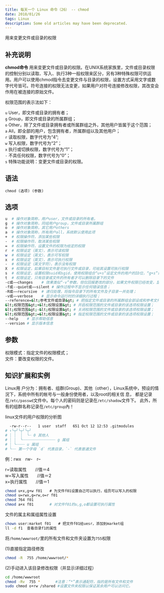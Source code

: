 ```yaml
---
title: 每天一个 Linux 命令（26） -- chmod
date: 2018/01/26
tags: Linux
description: Some old articles may have been deprecated.
---
```


用来变更文件或目录的权限

## 补充说明

**chmod命令** 用来变更文件或目录的权限。在UNIX系统家族里，文件或目录权限的控制分别以读取、写入、执行3种一般权限来区分，另有3种特殊权限可供运用。用户可以使用chmod指令去变更文件与目录的权限，设置方式采用文字或数字代号皆可。符号连接的权限无法变更，如果用户对符号连接修改权限，其改变会作用在被连接的原始文件。

权限范围的表示法如下：

`u` User，即文件或目录的拥有者；<br/>`g` Group，即文件或目录的所属群组；<br/>`o` Other，除了文件或目录拥有者或所属群组之外，其他用户皆属于这个范围；<br/>`a` All，即全部的用户，包含拥有者，所属群组以及其他用户；<br/>`r` 读取权限，数字代号为“4”;<br/>`w` 写入权限，数字代号为“2”；<br/>`x` 执行或切换权限，数字代号为“1”；<br/>`-` 不具任何权限，数字代号为“0”；<br/>`s` 特殊功能说明：变更文件或目录的权限。

## 语法

``` plain
chmod (选项) (参数)
```
## 选项

``` bash
u  # 操作对象简称，用户user，文件或目录的所有者。
g  # 操作对象简称，同组用户group，文件或目录所属群组
o  # 操作对象简称，其它用户others
a  # 操作对象简称，所有用户all，系统默认使用此项
+  # 权限操作符，添加某些权限
-  # 权限操作符，取消某些权限
=  # 权限操作符，设置文件的权限为给定的权限
r  # 权限设定（英文），表示可读权限
w  # 权限设定（英文），表示可写权限
x  # 权限设定（英文），表示可执行权限
-  # 权限设定（英文字符），表示没有权限
X  # 权限设定，如果目标文件是可执行文件或目录，可给其设置可执行权限
s  # 权限设定，设置权限suid和sgid，使用权限组合“u+s”设定文件的用户的ID位，“g+s”设置组ID位
t  # 权限设定，只有目录或文件的所有者才可以删除目录下的文件
-c或——changes    # 效果类似“-v”参数，但仅回报更改的部分，如果文件权限已经改变，显示其操作信息；
-f或--quiet或——silent # 操作过程中不显示任何错误信息；
-R或——recursive  # 递归处理，将指令目录下的所有文件及子目录一并处理；
-v或——verbose    # 显示命令运行时的详细执行过程；
--reference=&lt;参考文件或目录&gt; # 把指定文件或目录的所属群组全部设成和参考文件或目录的所属群组相同；
&lt;权限范围&gt;+&lt;权限设置&gt; # 开启权限范围的文件或目录的该选项权限设置；
&lt;权限范围&gt;-&lt;权限设置&gt; # 关闭权限范围的文件或目录的该选项权限设置；
&lt;权限范围&gt;=&lt;权限设置&gt; # 指定权限范围的文件或目录的该选项权限设置；
--help    # 显示帮助信息
--version # 显示版本信息
```
## 参数

权限模式：指定文件的权限模式；<br/>文件：要改变权限的文件。

## 知识扩展和实例

Linux用 户分为：拥有者、组群(Group)、其他（other），Linux系统中，预设的情況下，系统中所有的帐号与一般身份使用者，以及root的相关信 息， 都是记录在`/etc/passwd`文件中。每个人的密码则是记录在`/etc/shadow`文件下。 此外，所有的组群名称记录在`/etc/group`內！

linux文件的用户权限的分析图

``` bash
  -rw-r--r--   1 user  staff   651 Oct 12 12:53 .gitmodules
# ↑╰┬╯╰┬╯╰┬╯
# ┆ ┆  ┆  ╰┈ 0 其他人
# ┆ ┆  ╰┈┈┈┈┈┈┈┈┈┈┈┈┈┈┈ g 属组
# ┆ ╰┈┈┈┈ u 属组
# ╰┈┈ 第一个字母 `d` 代表目录，`-` 代表普通文件
```
例：rwx　rw-　r–

r=读取属性　　//值＝4<br/>w=写入属性　　//值＝2<br/>x=执行属性　　//值＝1

``` bash
chmod u+x,g+w f01　　# 为文件f01设置自己可以执行，组员可以写入的权限
chmod u=rwx,g=rw,o=r f01
chmod 764 f01
chmod a+x f01　　    # 对文件f01的u,g,o都设置可执行属性
```
文件的属主和属组属性设置

``` bash
chown user:market f01　　# 把文件f01给uesr，添加到market组
ll -d f1  查看目录f1的属性
```
将`/home/wwwroot/`里的所有文件和文件夹设置为`755`权限

(1)直接指定路径修改

``` bash
chmod -R  755 /home/wwwroot/*
```
(2)手动进入该目录修改权限（并显示详细过程）

``` bash
cd /home/wwwroot
chmod -Rv  755 *       #注意：“*”表示通配符，指的是所有文件和文件
sudo chmod o+rw /shared #设置文件夹权限以保证其余用户可以访问它。
```
